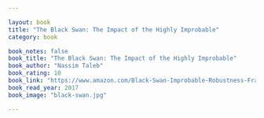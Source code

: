 ```yaml
---

layout: book
title: "The Black Swan: The Impact of the Highly Improbable"
category: book

book_notes: false
book_title: "The Black Swan: The Impact of the Highly Improbable"
book_author: "Nassim Taleb"
book_rating: 10
book_link: "https://www.amazon.com/Black-Swan-Improbable-Robustness-Fragility/dp/081297381X/"
book_read_year: 2017
book_image: "black-swan.jpg"

---
```

